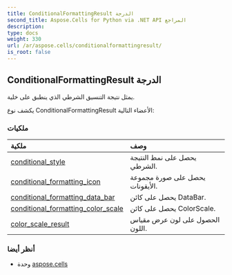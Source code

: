 ```yaml
---
title: ConditionalFormattingResult الدرجة
second_title: Aspose.Cells for Python via .NET API المراجع
description:
type: docs
weight: 330
url: /ar/aspose.cells/conditionalformattingresult/
is_root: false
---
```

##  ConditionalFormattingResult الدرجة
يمثل نتيجة التنسيق الشرطي الذي ينطبق على خلية.



يكشف نوع ConditionalFormattingResult الأعضاء التالية:

###  ملكيات
| ملكية| وصف|
| :- | :- |
| [conditional_style](/cells/python-net/ar/aspose.cells/conditionalformattingresult/conditional_style) | يحصل على نمط النتيجة الشرطي.|
| [conditional_formatting_icon](/cells/python-net/ar/aspose.cells/conditionalformattingresult/conditional_formatting_icon) | يحصل على صورة مجموعة الأيقونات.|
| [conditional_formatting_data_bar](/cells/python-net/ar/aspose.cells/conditionalformattingresult/conditional_formatting_data_bar) |يحصل على كائن DataBar.|
| [conditional_formatting_color_scale](/cells/python-net/ar/aspose.cells/conditionalformattingresult/conditional_formatting_color_scale) | يحصل على كائن ColorScale.|
| [color_scale_result](/cells/python-net/ar/aspose.cells/conditionalformattingresult/color_scale_result) | الحصول على لون عرض مقياس اللون.|



###  أنظر أيضا
* وحدة [aspose.cells](..)
